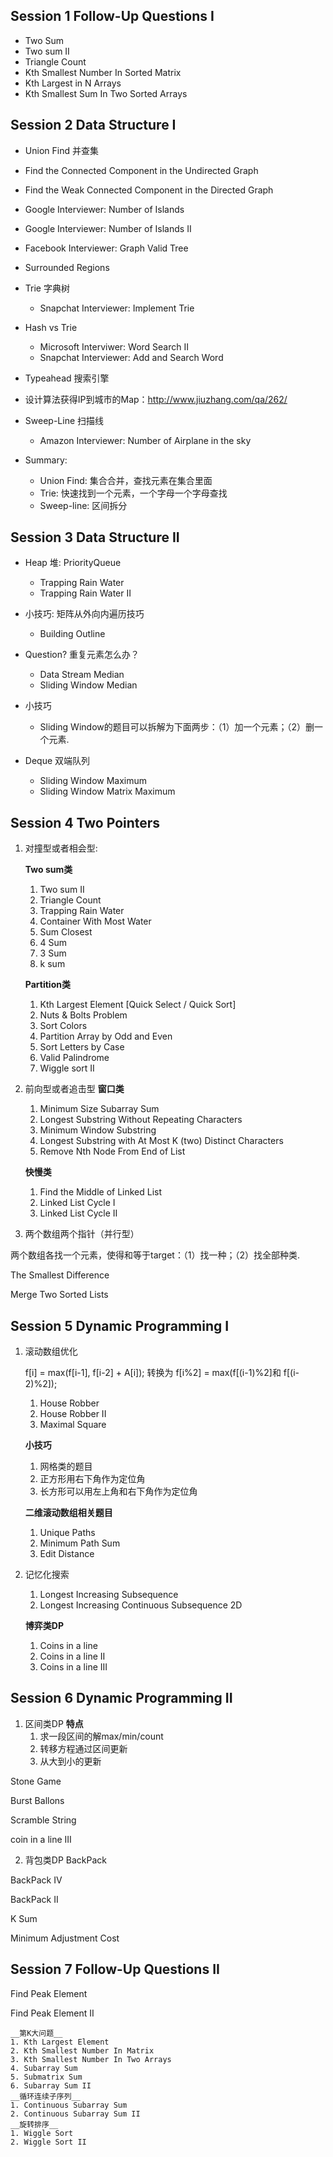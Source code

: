 Session 1   Follow-Up Questions I
----------------------------------------------------------------------------------------------------------------------------

* Two Sum
* Two sum II
* Triangle Count
* Kth Smallest Number In Sorted Matrix
* Kth Largest in N Arrays
* Kth Smallest Sum In Two Sorted Arrays

Session 2   Data Structure I
----------------------------------------------------------------------------------------------------------------------------

* Union Find 并查集
* Find the Connected Component in the Undirected Graph
* Find the Weak Connected Component in the Directed Graph
* Google Interviewer: Number of Islands
* Google Interviewer: Number of Islands II
* Facebook Interviewer: Graph Valid Tree
* Surrounded Regions

* Trie 字典树
  * Snapchat Interviewer: Implement Trie

* Hash vs Trie
  * Microsoft Interviwer: Word Search II
  * Snapchat Interviewer: Add and Search Word

* Typeahead 搜索引擎
* 设计算法获得IP到城市的Map：http://www.jiuzhang.com/qa/262/

* Sweep-Line 扫描线
  * Amazon Interviewer: Number of Airplane in the sky

* Summary:
  * Union Find: 	集合合并，查找元素在集合里面
  * Trie: 			快速找到一个元素，一个字母一个字母查找
  * Sweep-line: 	区间拆分

Session 3   Data Structure II
----------------------------------------------------------------------------------------------------------------------------

* Heap 堆: PriorityQueue
  * Trapping Rain Water
  * Trapping Rain Water II

* 小技巧: 矩阵从外向内遍历技巧
    * Building Outline

* Question? 重复元素怎么办？
    * Data Stream Median
    * Sliding Window Median

* 小技巧
    * Sliding Window的题目可以拆解为下面两步：（1）加一个元素；（2）删一个元素.

* Deque 双端队列
    * Sliding Window Maximum
    * Sliding Window Matrix Maximum


Session 4   Two Pointers
----------------------------------------------------------------------------------------------------------------------------

1. 对撞型或者相会型: 

    __Two sum类__
    1. Two sum II
    2. Triangle Count
    3. Trapping Rain Water
    4. Container With Most Water
    5. Sum Closest
    6. 4 Sum
    7. 3 Sum
    8. k sum

    __Partition类__
    1. Kth Largest Element [Quick Select / Quick Sort]
    2. Nuts & Bolts Problem
    3. Sort Colors
    4. Partition Array by Odd and Even
    5. Sort Letters by Case
    6. Valid Palindrome
    7. Wiggle sort II

2. 前向型或者追击型
    __窗口类__
    1. Minimum Size Subarray Sum
    2. Longest Substring Without Repeating Characters
    3. Minimum Window Substring
    4. Longest Substring with At Most K (two) Distinct Characters
    5. Remove Nth Node From End of List

    __快慢类__
    1. Find the Middle of Linked List
    2. Linked List Cycle I
    3. Linked List Cycle II

3. 两个数组两个指针（并行型）

两个数组各找一个元素，使得和等于target：（1）找一种；（2）找全部种类.

The Smallest Difference

Merge Two Sorted Lists


Session 5   Dynamic Programming I
----------------------------------------------------------------------------------------------------------------------------

1. 滚动数组优化

    f[i] = max(f[i-1], f[i-2] + A[i]); 转换为 f[i%2] = max(f[(i-1)%2]和 f[(i-2)%2]);
    1. House Robber
    2. House Robber II
    3. Maximal Square

    __小技巧__
    1. 网格类的题目
    2. 正方形用右下角作为定位角
    3. 长方形可以用左上角和右下角作为定位角

    __二维滚动数组相关题目__
    1. Unique Paths
    2. Minimum Path Sum
    3. Edit Distance

2. 记忆化搜索
    1. Longest Increasing Subsequence
    2. Longest Increasing Continuous Subsequence 2D

    __博弈类DP__
    1. Coins in a line
    2. Coins in a line II
    3. Coins in a line III


Session 6   Dynamic Programming II
----------------------------------------------------------------------------------------------------------------------------

1. 区间类DP
    __特点__
    1. 求一段区间的解max/min/count
    1. 转移方程通过区间更新
    1. 从大到小的更新

Stone Game

Burst Ballons

Scramble String

coin in a line III

2. 背包类DP
BackPack

BackPack IV

BackPack II

K Sum

Minimum Adjustment Cost


Session 7   Follow-Up Questions II
----------------------------------------------------------------------------------------------------------------------------

Find Peak Element

Find Peak Element II

    __第K大问题__
    1. Kth Largest Element
    2. Kth Smallest Number In Matrix
    3. Kth Smallest Number In Two Arrays
    4. Subarray Sum
    5. Submatrix Sum
    6. Subarray Sum II
    __循环连续子序列__
    1. Continuous Subarray Sum
    2. Continuous Subarray Sum II
    __旋转排序__
    1. Wiggle Sort
    2. Wiggle Sort II
